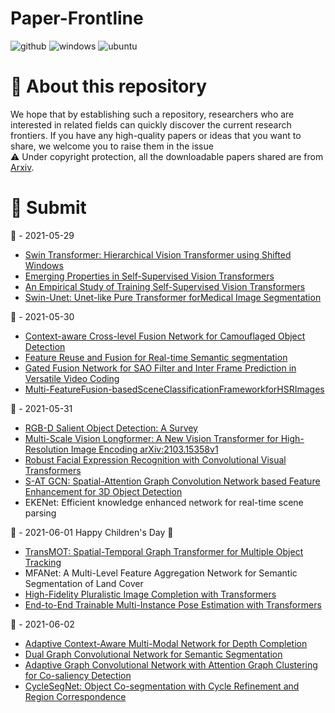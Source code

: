 # Paper-Frontline
![github](https://img.shields.io/badge/GitHub-100000?style=for-the-badge&logo=github&logoColor=white)
![windows](https://img.shields.io/badge/Windows-0078D6?style=for-the-badge&logo=windows&logoColor=white)
![ubuntu](https://img.shields.io/badge/Ubuntu-E95420?style=for-the-badge&logo=ubuntu&logoColor=white)  
# 🐊 About this repository
We hope that by establishing such a repository, researchers who are interested in related fields can quickly discover the current research frontiers.
If you have any high-quality papers or ideas that you want to share, we welcome you to raise them in the issue  
⚠️ Under copyright protection, all the downloadable papers shared are from [Arxiv](https://arxiv.org/).
    
# 🚩 Submit
📅 - 2021-05-29  
- [Swin Transformer: Hierarchical Vision Transformer using Shifted Windows](https://arxiv.org/pdf/2103.14030)  
- [Emerging Properties in Self-Supervised Vision Transformers](https://arxiv.org/pdf/2105.04553)  
- [An Empirical Study of Training Self-Supervised Vision Transformers](https://arxiv.org/pdf/2104.02057)  
- [Swin-Unet: Unet-like Pure Transformer forMedical Image Segmentation](https://arxiv.org/pdf/2105.05537)

📅 - 2021-05-30
- [Context-aware Cross-level Fusion Network for Camouflaged Object Detection](https://arxiv.org/pdf/2105.12555)
- [Feature Reuse and Fusion for Real-time Semantic segmentation](https://arxiv.org/pdf/2105.12964)
- [Gated Fusion Network for SAO Filter and Inter Frame Prediction in Versatile Video  Coding](https://arxiv.org/pdf/2105.12229)
- [Multi-FeatureFusion-basedSceneClassificationFrameworkforHSRImages](https://arxiv.org/pdf/2105.10758)

📅 - 2021-05-31
- [RGB-D Salient Object Detection: A Survey](https://arxiv.org/pdf/2008.00230)
- [Multi-Scale Vision Longformer: A New Vision Transformer for High-Resolution Image Encoding arXiv:2103.15358v1](https://arxiv.org/pdf/2103.15358v1)
- [Robust Facial Expression Recognition with Convolutional Visual Transformers](https://arxiv.org/pdf/2103.16854)
- [S-AT GCN: Spatial-Attention Graph Convolution Network based Feature Enhancement for 3D Object Detection](https://arxiv.org/pdf/2103.08439)
- EKENet: Efficient knowledge enhanced network for real-time scene parsing

📅 - 2021-06-01 Happy Children's Day 🧒
- [TransMOT: Spatial-Temporal Graph Transformer for Multiple Object Tracking](https://arxiv.org/pdf/2104.00194)
- MFANet: A Multi-Level Feature Aggregation Network for Semantic Segmentation of Land Cover
- [High-Fidelity Pluralistic Image Completion with Transformers](https://arxiv.org/pdf/2103.14031)
- [End-to-End Trainable Multi-Instance Pose Estimation with Transformers](https://arxiv.org/pdf/2103.12115)

📅 - 2021-06-02
- [Adaptive Context-Aware Multi-Modal Network for Depth Completion](https://arxiv.org/pdf/2008.10833)
- [Dual Graph Convolutional Network for Semantic Segmentation](https://arxiv.org/pdf/1909.06121)
- [Adaptive Graph Convolutional Network with Attention Graph Clustering for Co-saliency Detection](https://arxiv.org/pdf/2003.06167)
- [CycleSegNet: Object Co-segmentation with Cycle Refinement and Region Correspondence](https://arxiv.org/pdf/2101.01308)
